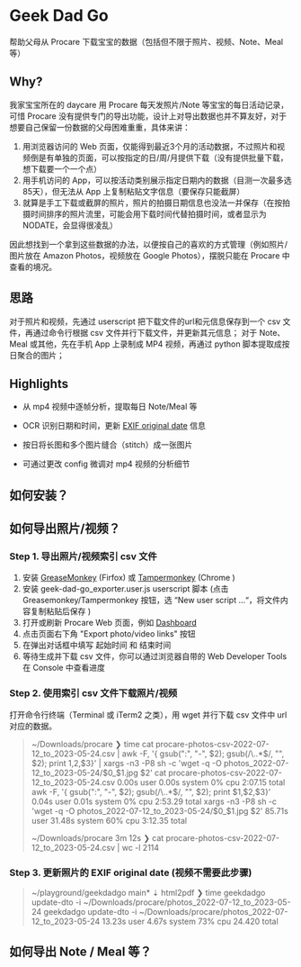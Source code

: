 # Geek Dad Go

帮助父母从 Procare 下载宝宝的数据（包括但不限于照片、视频、Note、Meal等）

## Why?

我家宝宝所在的 daycare 用 Procare 每天发照片/Note 等宝宝的每日活动记录，可惜 Procare 没有提供专门的导出功能，设计上对导出数据也并不算友好，对于想要自己保留一份数据的父母困难重重，具体来讲：
1. 用浏览器访问的 Web 页面，仅能得到最近3个月的活动数据，不过照片和视频倒是有单独的页面，可以按指定的日/周/月提供下载（没有提供批量下载，想下载要一个一个点）
2. 用手机访问的 App，可以按活动类别展示指定日期内的数据（目测一次最多选85天），但无法从 App 上复制粘贴文字信息（要保存只能截屏）
3. 就算是手工下载或截屏的照片，照片的拍摄日期信息也没法一并保存（在按拍摄时间排序的照片流里，可能会用下载时间代替拍摄时间，或者显示为 NODATE，会显得很凌乱）

因此想找到一个拿到这些数据的办法，以便按自己的喜欢的方式管理（例如照片/图片放在 Amazon Photos，视频放在 Google Photos），摆脱只能在 Procare 中查看的境况。

## 思路

对于照片和视频，先通过 userscript 把下载文件的url和元信息保存到一个 csv 文件，再通过命令行根据 csv 文件并行下载文件，并更新其元信息；
对于 Note、Meal 或其他，先在手机 App 上录制成 MP4 视频，再通过 python 脚本提取成按日聚合的图片；

## Highlights

- 从 mp4 视频中逐帧分析，提取每日 Note/Meal 等

- OCR 识别日期和时间，更新 [EXIF original date](https://www.awaresystems.be/imaging/tiff/tifftags/privateifd/exif/datetimeoriginal.html) 信息

- 按日将长图和多个图片缝合（stitch）成一张图片

- 可通过更改 config 微调对 mp4 视频的分析细节

## 如何安装？

## 如何导出照片/视频？

### Step 1. 导出照片/视频索引 csv 文件

1. 安装 [GreaseMonkey](https://addons.mozilla.org/en-US/firefox/addon/greasemonkey/) (Firfox) 或 [Tampermonkey](https://chrome.google.com/webstore/detail/tampermonkey/dhdgffkkebhmkfjojejmpbldmpobfkfo) (Chrome )
2. 安装 geek-dad-go_exporter.user.js userscript 脚本 (点击 Greasemonkey/Tampermonkey 按钮，选 “New user script ...“，将文件内容复制粘贴后保存 )
3. 打开或刷新 Procare Web 页面，例如 [Dashboard](https://schools.procareconnect.com/dashboard)
4. 点击页面右下角 "Export photo/video links" 按钮
5. 在弹出对话框中填写 起始时间 和 结束时间
6. 等待生成并下载 csv 文件，你可以通过浏览器自带的 Web Developer Tools 在 Console 中查看进度

### Step 2. 使用索引 csv 文件下载照片/视频

打开命令行终端（Terminal 或 iTerm2 之类），用 wget 并行下载 csv 文件中 url 对应的数据。

> ~/Downloads/procare
> ❯ time cat procare-photos-csv-2022-07-12_to_2023-05-24.csv | awk -F, '{ gsub(":", "-", $2); gsub(/\..*$/, "", $2); print $1,$2,$3}' | xargs -n3 -P8 sh -c 'wget -q -O photos_2022-07-12_to_2023-05-24/$0_$1.jpg $2'
> cat procare-photos-csv-2022-07-12_to_2023-05-24.csv  0.00s user 0.00s system 0% cpu 2:07.15 total
> awk -F, '{ gsub(":", "-", $2); gsub(/\..*$/, "", $2); print $1,$2,$3}'  0.04s user 0.01s system 0% cpu 2:53.29 total
> xargs -n3 -P8 sh -c 'wget -q -O photos_2022-07-12_to_2023-05-24/$0_$1.jpg $2'  85.71s user 31.48s system 60% cpu 3:12.35 total
> 
> ~/Downloads/procare 3m 12s
> ❯ cat procare-photos-csv-2022-07-12_to_2023-05-24.csv | wc -l
>     2114

### Step 3. 更新照片的 EXIF original date (视频不需要此步骤)

> ~/playground/geekdadgo main* ⇣
> html2pdf ❯ time geekdadgo update-dto -i ~/Downloads/procare/photos_2022-07-12_to_2023-05-24
> geekdadgo update-dto -i ~/Downloads/procare/photos_2022-07-12_to_2023-05-24  13.23s user 4.67s system 73% cpu 24.420 total

## 如何导出 Note / Meal 等？
